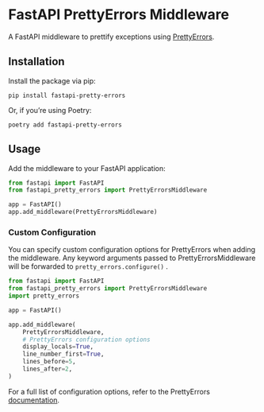 # FastAPI PrettyErrors Middleware

A FastAPI middleware to prettify exceptions using [PrettyErrors](https://github.com/onelivesleft/PrettyErrors).

## Installation

Install the package via pip:

```
pip install fastapi-pretty-errors
```

Or, if you’re using Poetry:

```
poetry add fastapi-pretty-errors
```

## Usage

Add the middleware to your FastAPI application:

```python
from fastapi import FastAPI
from fastapi_pretty_errors import PrettyErrorsMiddleware

app = FastAPI()
app.add_middleware(PrettyErrorsMiddleware)
```

### Custom Configuration

You can specify custom configuration options for PrettyErrors when adding the middleware. Any keyword arguments passed to PrettyErrorsMiddleware will be forwarded to `pretty_errors.configure()` .

```python
from fastapi import FastAPI
from fastapi_pretty_errors import PrettyErrorsMiddleware
import pretty_errors

app = FastAPI()

app.add_middleware(
    PrettyErrorsMiddleware,
    # PrettyErrors configuration options
    display_locals=True,
    line_number_first=True,
    lines_before=5,
    lines_after=2,
)
```

For a full list of configuration options, refer to the PrettyErrors [documentation](https://github.com/onelivesleft/PrettyErrors?tab=readme-ov-file#configuration-settings).
